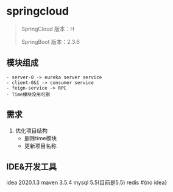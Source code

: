 # springcloud
> SpringCloud 版本：H
>
> SpringBoot  版本：2.3.6

## 模块组成
    - server-0 -> eureka server service
    - client-0&1 -> consumer service
    - feign-service -> RPC 
    - Time模块没用可删
## 需求
1. 优化项目结构
   * 删除time模块
   * 更新项目名称
   
   
## IDE&开发工具
  idea 2020.1.3
  maven 3.5.4
  mysql 5.5(目前是5.5)
  redis #{no idea}
 